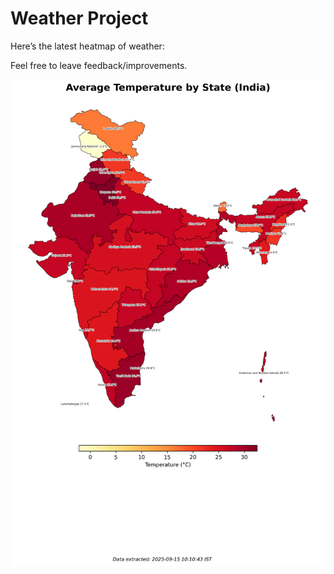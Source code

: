 # Weather Project

Here’s the latest heatmap of weather:

Feel free to leave feedback/improvements.

![India Heatmap](docs/assets/india_heatmap.png?v=C798CD)
